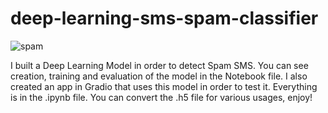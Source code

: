 # deep-learning-sms-spam-classifier

![spam](https://user-images.githubusercontent.com/90797428/174444729-5f85768b-2ca7-43be-af76-6cd113809512.png)

I built a Deep Learning Model in order to detect Spam SMS. You can see creation, training and evaluation of the model in the Notebook file. I also created an app in Gradio that uses this model in order to test it. Everything is in the .ipynb file. You can convert the .h5 file for various usages, enjoy!
